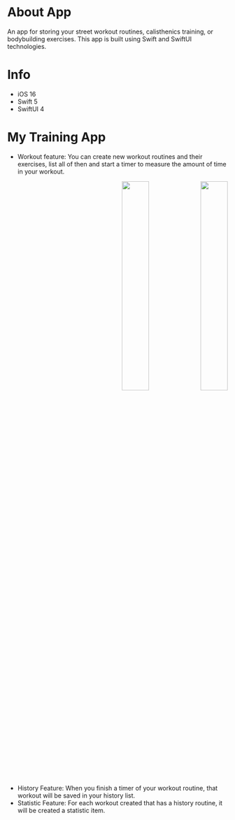# About App
An app for storing your street workout routines, calisthenics training, or bodybuilding exercises. This app is built using Swift and SwiftUI technologies.

# Info

* iOS 16
* Swift 5
* SwiftUI 4

# My Training App

* Workout feature: You can create new workout routines and their exercises, list all of then and start a timer to measure the amount of time in your workout.

<div style="text-align: right"> 
  <img src="https://user-images.githubusercontent.com/20096045/193409598-628f032c-b991-499b-a81b-25e581a30f9c.png" width=35% height=35%>
  <img src="https://user-images.githubusercontent.com/20096045/193409635-7a77326e-7930-4214-a594-f5ce7832059d.png" width=35% height=35%>
</div>


* History Feature: When you finish a timer of your workout routine, that workout will be saved in your history list.
* Statistic Feature: For each workout created that has a history routine, it will be created a statistic item.
